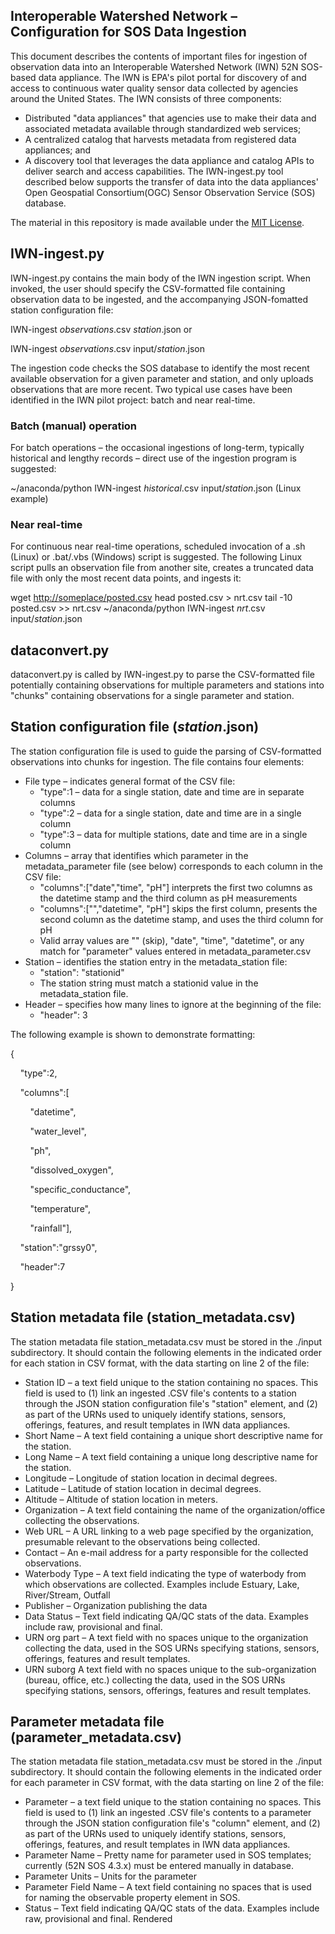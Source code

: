 ## Interoperable Watershed Network – Configuration for SOS Data Ingestion

This document describes the contents of important files for ingestion of observation data into an Interoperable Watershed Network (IWN) 52N SOS-based data appliance. The IWN is EPA's pilot portal for discovery of and access to continuous water quality sensor data collected by agencies around the United States. The IWN consists of three components:
* Distributed "data appliances" that agencies use to make their data and associated metadata available through standardized web services;
* A centralized catalog that harvests metadata from registered data appliances; and
* A discovery tool that leverages the data appliance and catalog APIs to deliver search and access capabilities.
The IWN-ingest.py tool described below supports the transfer of data into the data appliances' Open Geospatial Consortium(OGC) Sensor Observation Service (SOS) database.

The material in this repository is made available under the [MIT License](https://opensource.org/licenses/MIT).

## IWN-ingest.py

IWN-ingest.py contains the main body of the IWN ingestion script. When invoked, the user should specify the CSV-formatted file containing observation data to be ingested, and the accompanying JSON-fomatted station configuration file:

 IWN-ingest _observations_.csv _station_.json    or

 IWN-ingest _observations_.csv input/_station_.json

The ingestion code checks the SOS database to identify the most recent available observation for a given parameter and station, and only uploads observations that are more recent. Two typical use cases have been identified in the IWN pilot project: batch and near real-time.

### Batch (manual) operation

For batch operations – the occasional ingestions of long-term, typically historical and lengthy records – direct use of the ingestion program is suggested:

 ~/anaconda/python IWN-ingest _historical_.csv input/_station_.json (Linux example)

### Near real-time

For continuous near real-time operations, scheduled invocation of a .sh (Linux) or .bat/.vbs (Windows) script is suggested. The following Linux script pulls an observation file from another site, creates a truncated data file with only the most recent data points, and ingests it:

wget [http://someplace/posted.csv](http://someplace/posted.csv)
head posted.csv &gt; nrt.csv
tail -10 posted.csv &gt;&gt; nrt.csv
~/anaconda/python IWN-ingest _nrt_.csv input/_station_.json

## dataconvert.py

dataconvert.py is called by IWN-ingest.py to parse the CSV-formatted file potentially containing observations for multiple parameters and stations into &quot;chunks&quot; containing observations for a single parameter and station.

## Station configuration file (_station_.json)

The station configuration file is used to guide the parsing of CSV-formatted observations into chunks for ingestion. The file contains four elements:

- File type – indicates general format of the CSV file:
  - &quot;type&quot;:1 – data for a single station, date and time are in separate columns
  - &quot;type&quot;:2 – data for a single station, date and time are in a single column
  - &quot;type&quot;:3 – data for multiple stations, date and time are in a single column
- Columns – array that identifies which parameter in the metadata\_parameter file (see below) corresponds to each column in the CSV file:
  - &quot;columns&quot;:[&quot;date&quot;,&quot;time&quot;, &quot;pH&quot;] interprets the first two columns as the datetime stamp and the third column as pH measurements
  - &quot;columns&quot;:[&quot;&quot;,&quot;datetime&quot;, &quot;pH&quot;] skips the first column, presents the second column as the datetime stamp, and uses the third column for pH
  - Valid array values are &quot;&quot; (skip), &quot;date&quot;, &quot;time&quot;, &quot;datetime&quot;, or any match for &quot;parameter&quot; values entered in metadata\_parameter.csv
- Station – identifies the station entry in the metadata\_station file:
  - &quot;station&quot;: &quot;stationid&quot;
  - The station string must match a stationid value in the metadata\_station file.
- Header – specifies how many lines to ignore at the beginning of the file:
  - &quot;header&quot;: 3

The following example is shown to demonstrate formatting:

{

    "type":2,
    
    "columns":[
    
        "datetime",
        
        "water_level",
        
        "ph",
        
        "dissolved_oxygen",
        
        "specific_conductance",
        
        "temperature",
        
        "rainfall"],
        
    "station":"grssy0",
    
    "header":7
    
}

## Station metadata file (station\_metadata.csv)

The station metadata file station\_metadata.csv must be stored in the ./input subdirectory. It should contain the following elements in the indicated order for each station in CSV format, with the data starting on line 2 of the file:

- Station ID – a text field unique to the station containing no spaces. This field is used to (1) link an ingested .CSV file&#39;s contents to a station through the JSON station configuration file&#39;s &quot;station&quot; element, and (2) as part of the URNs used to uniquely identify stations, sensors, offerings, features, and result templates in IWN data appliances.
- Short Name – A text field containing a unique short descriptive name for the station.
- Long Name – A text field containing a unique long descriptive name for the station.
- Longitude – Longitude of station location in decimal degrees.
- Latitude – Latitude of station location in decimal degrees.
- Altitude – Altitude of station location in meters.
- Organization – A text field containing the name of the organization/office collecting the observations.
- Web URL – A URL linking to a web page specified by the organization, presumable relevant to the observations being collected.
- Contact – An e-mail address for a party responsible for the collected observations.
- Waterbody Type – A text field indicating the type of waterbody from which observations are collected. Examples include Estuary, Lake, River/Stream, Outfall
- Publisher – Organization publishing the data
- Data Status – Text field indicating QA/QC stats of the data. Examples include raw, provisional and final.
- URN org part – A text field with no spaces unique to the organization collecting the data, used in the SOS URNs specifying stations, sensors, offerings, features and result templates.
- URN suborg A text field with no spaces unique to the sub-organization (bureau, office, etc.) collecting the data, used in the SOS URNs specifying stations, sensors, offerings, features and result templates.

## Parameter metadata file (parameter\_metadata.csv)

The station metadata file station\_metadata.csv must be stored in the ./input subdirectory. It should contain the following elements in the indicated order for each parameter in CSV format, with the data starting on line 2 of the file:

- Parameter – a text field unique to the station containing no spaces. This field is used to (1) link an ingested .CSV file&#39;s contents to a parameter through the JSON station configuration file&#39;s &quot;column&quot; element, and (2) as part of the URNs used to uniquely identify stations, sensors, offerings, features, and result templates in IWN data appliances.
- Parameter Name – Pretty name for parameter used in SOS templates; currently (52N SOS 4.3.x) must be entered manually in database.
- Parameter Units – Units for the parameter
- Parameter Field Name – A text field containing no spaces that is used for naming the observable property element in SOS.
- Status – Text field indicating QA/QC stats of the data. Examples include raw, provisional and final.
Rendered
